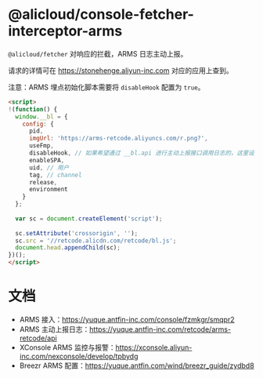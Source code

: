 @alicloud/console-fetcher-interceptor-arms
===

`@alicloud/fetcher` 对响应的拦截，ARMS 日志主动上报。

请求的详情可在 <https://stonehenge.aliyun-inc.com> 对应的应用上查到。

注意：ARMS 埋点初始化脚本需要将 `disableHook` 配置为 `true`。

```html
<script>
!(function() {
  window.__bl = {
    config: {
      pid,
      imgUrl: 'https://arms-retcode.aliyuncs.com/r.png?',
      useFmp,
      disableHook, // 如果希望通过 __bl.api 进行主动上报接口调用日志的，这里设为 true
      enableSPA,
      uid, // 用户 
      tag, // channel
      release,
      environment
    }
  };
  
  var sc = document.createElement('script');
  
  sc.setAttribute('crossorigin', '');
  sc.src = '//retcode.alicdn.com/retcode/bl.js';
  document.head.appendChild(sc);
})();
</script>
```

# 文档

* ARMS 接入：<https://yuque.antfin-inc.com/console/fzmkgr/smqpr2>
* ARMS 主动上报日志：<https://yuque.antfin-inc.com/retcode/arms-retcode/api>
* XConsole ARMS 监控与报警：<https://xconsole.aliyun-inc.com/nexconsole/develop/tpbydg>
* Breezr ARMS 配置：<https://yuque.antfin.com/wind/breezr_guide/zydbd8>

